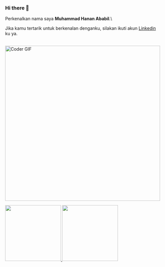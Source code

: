 ### Hi there 👋

Perkenalkan nama saya **Muhammad Hanan Ababil**.\

Jika kamu tertarik untuk berkenalan denganku, silakan ikuti akun [Linkedin](https://www.linkedin.com/in/muhammad-hanan-ababil-638674231/) ku ya.

<br>
    <img src="https://camo.githubusercontent.com/4a1373646ed18da95a6d86d4131e0f4ead0236fd/68747470733a2f2f6d656469612e67697068792e636f6d2f6d656469612f38333648694a633770677a7938694e58436e2f67697068792e676966" alt="Coder GIF" width="500">

<p align="left">
<a href="https://github.com/Hanan07-sys">
  <img height="180em" src="https://github-readme-stats-eight-theta.vercel.app/api?username=Hanan07-sys&show_icons=true&theme=algolia&include_all_commits=true&count_private=true"/>
  <img height="180em" src="https://github-readme-stats-eight-theta.vercel.app/api/top-langs/?username=Hanan07-sys&layout=compact&langs_count=8&theme=algolia"/>
</a>
</p>
